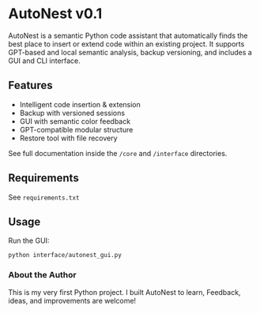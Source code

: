# AutoNest v0.1

AutoNest is a semantic Python code assistant that automatically finds the best place to insert or extend code within an existing project. It supports GPT-based and local semantic analysis, backup versioning, and includes a GUI and CLI interface.

## Features
- Intelligent code insertion & extension
- Backup with versioned sessions
- GUI with semantic color feedback
- GPT-compatible modular structure
- Restore tool with file recovery

See full documentation inside the `/core` and `/interface` directories.

## Requirements
See `requirements.txt`

## Usage
Run the GUI:
```
python interface/autonest_gui.py
```
### About the Author

This is my very first Python project. I built AutoNest to learn,
Feedback, ideas, and improvements are welcome!

